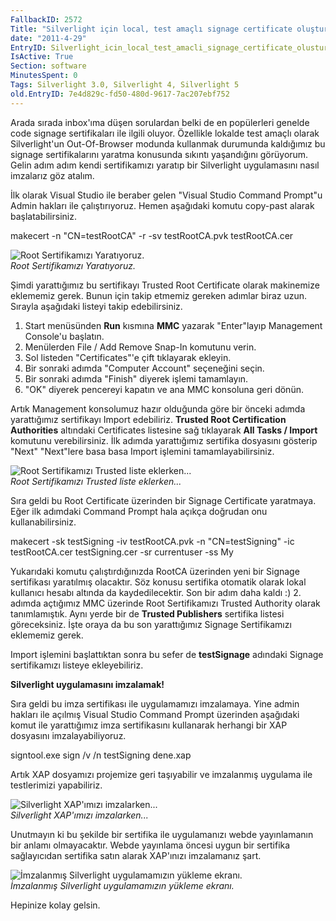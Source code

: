 ```yaml
---
FallbackID: 2572
Title: "Silverlight için local, test amaçlı signage certificate oluşturmak."
date: "2011-4-29"
EntryID: Silverlight_icin_local_test_amacli_signage_certificate_olusturmak
IsActive: True
Section: software
MinutesSpent: 0
Tags: Silverlight 3.0, Silverlight 4, Silverlight 5
old.EntryID: 7e4d829c-fd50-480d-9617-7ac207ebf752
---
```

Arada sırada inbox'ıma düşen sorulardan belki de en popülerleri genelde
code signage sertifikaları ile ilgili oluyor. Özellikle lokalde test
amaçlı olarak Silverlight'un Out-Of-Browser modunda kullanmak durumunda
kaldığımız bu signage sertifikalarını yaratma konusunda sıkıntı
yaşandığını görüyorum. Gelin adım adım kendi sertifikamızı yaratıp bir
Silverlight uygulamasını nasıl imzalarız göz atalım.

İlk olarak Visual Studio ile beraber gelen "Visual Studio Command
Prompt"u Admin hakları ile çalıştırıyoruz. Hemen aşağıdaki komutu
copy-past alarak başlatabilirsiniz.

makecert -n "CN=testRootCA" -r -sv testRootCA.pvk testRootCA.cer

![Root Sertifikamızı
Yaratıyoruz.](media/Silverlight_icin_local_test_amacli_signage_certificate_olusturmak/28042011_1.png)\
*Root Sertifikamızı Yaratıyoruz.*

Şimdi yarattığımız bu sertifikayı Trusted Root Certificate olarak
makinemize eklememiz gerek. Bunun için takip etmemiz gereken adımlar
biraz uzun. Sırayla aşağıdaki listeyi takip edebilirsiniz.

1.  Start menüsünden **Run** kısmına **MMC** yazarak "Enter"layıp
    Management Console'u başlatın.
2.  Menülerden File / Add Remove Snap-In komutunu verin.
3.  Sol listeden "Certificates"'e çift tıklayarak ekleyin.
4.  Bir sonraki adımda "Computer Account" seçeneğini seçin.
5.  Bir sonraki adımda "Finish" diyerek işlemi tamamlayın.
6.  "OK" diyerek pencereyi kapatın ve ana MMC konsoluna geri dönün.

Artık Management konsolumuz hazır olduğunda göre bir önceki adımda
yarattığımız sertifikayı Import edebiliriz. **Trusted Root Certification
Authorities** altındaki Certificates listesine sağ tıklayarak **All
Tasks / Import** komutunu verebilirsiniz. İlk adımda yarattığımız
sertifika dosyasını gösterip "Next" "Next"lere basa basa Import işlemini
tamamlayabilirsiniz.

![Root Sertifikamızı Trusted liste
eklerken...](media/Silverlight_icin_local_test_amacli_signage_certificate_olusturmak/28042011_2.png)\
*Root Sertifikamızı Trusted liste eklerken...*

Sıra geldi bu Root Certificate üzerinden bir Signage Certificate
yaratmaya. Eğer ilk adımdaki Command Prompt hala açıkça doğrudan onu
kullanabilirsiniz.

makecert -sk testSigning -iv testRootCA.pvk -n "CN=testSigning" -ic
testRootCA.cer testSigning.cer -sr currentuser -ss My

Yukarıdaki komutu çalıştırdığınızda RootCA üzerinden yeni bir Signage
sertifikası yaratılmış olacaktır. Söz konusu sertifika otomatik olarak
lokal kullanıcı hesabı altında da kaydedilecektir. Son bir adım daha
kaldı :) 2. adımda açtığımız MMC üzerinde Root Sertifikamızı Trusted
Authority olarak tanımlamıştık. Aynı yerde bir de **Trusted Publishers**
sertifika listesi göreceksiniz. İşte oraya da bu son yarattığımız
Signage Sertifikamızı eklememiz gerek.

Import işlemini başlattıktan sonra bu sefer de **testSignage** adındaki
Signage sertifikamızı listeye ekleyebiliriz.

**Silverlight uygulamasını imzalamak!**

Sıra geldi bu imza sertifikası ile uygulamamızı imzalamaya. Yine admin
hakları ile açılmış Visual Studio Command Prompt üzerinden aşağıdaki
komut ile yarattığımız imza sertifikasını kullanarak herhangi bir XAP
dosyasını imzalayabiliyoruz.

signtool.exe sign /v /n testSigning dene.xap

Artık XAP dosyamızı projemize geri taşıyabilir ve imzalanmış uygulama
ile testlerimizi yapabiliriz.

![Silverlight XAP'ımızı
imzalarken...](media/Silverlight_icin_local_test_amacli_signage_certificate_olusturmak/28042011_3.png)\
*Silverlight XAP'ımızı imzalarken...*

Unutmayın ki bu şekilde bir sertifika ile uygulamanızı webde
yayınlamanın bir anlamı olmayacaktır. Webde yayınlama öncesi uygun bir
sertifika sağlayıcıdan sertifika satın alarak XAP'ınızı imzalamanız
şart.

![İmzalanmış Silverlight uygulamamızın yükleme
ekranı.](media/Silverlight_icin_local_test_amacli_signage_certificate_olusturmak/28042011_4.png)\
*İmzalanmış Silverlight uygulamamızın yükleme ekranı.*

Hepinize kolay gelsin.


